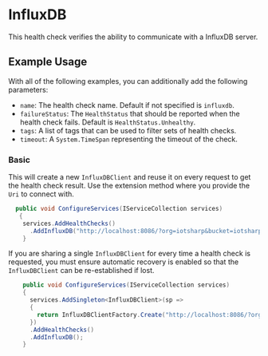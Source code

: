 # InfluxDB

This health check verifies the ability to communicate with a InfluxDB server.

## Example Usage

With all of the following examples, you can additionally add the following parameters:

- `name`: The health check name. Default if not specified is `influxdb`.
- `failureStatus`: The `HealthStatus` that should be reported when the health check fails. Default is `HealthStatus.Unhealthy`.
- `tags`: A list of tags that can be used to filter sets of health checks.
- `timeout`: A `System.TimeSpan` representing the timeout of the check.

### Basic

This will create a new `InfluxDBClient` and reuse it on every request to get the health check result. Use
the extension method where you provide the `Uri` to connect with.

```csharp
  public void ConfigureServices(IServiceCollection services)
   {
    services.AddHealthChecks()
      .AddInfluxDB("http://localhost:8086/?org=iotsharp&bucket=iotsharp-bucket&token=iotsharp-token");
    }
```

If you are sharing a single `InfluxDBClient` for every time a health check is requested,
you must ensure automatic recovery is enabled so that the `InfluxDBClient` can be re-established if lost.

```csharp
    public void ConfigureServices(IServiceCollection services)
    {
      services.AddSingleton<InfluxDBClient>(sp =>
      {
        return InfluxDBClientFactory.Create("http://localhost:8086/?org=iotsharp&bucket=iotsharp-bucket&token=iotsharp-token");
      })
      .AddHealthChecks()
      .AddInfluxDB();
    }
```
